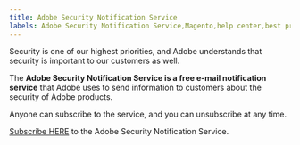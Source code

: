 ```yaml
---
title: Adobe Security Notification Service
labels: Adobe Security Notification Service,Magento,help center,best practice,on-premises,Adobe Commerce,email,information,free,cloud infrastructure,subscribe,unsubscribe,products
---
```


Security is one of our highest priorities, and Adobe understands that security is important to our customers as well.

The **Adobe Security Notification Service is a free e-mail notification service** that Adobe uses to send information to customers about the security of Adobe products.

Anyone can subscribe to the service, and you can unsubscribe at any time.

[Subscribe HERE](https://www.adobe.com/subscription/adbeSecurityNotifications.html) to the Adobe Security Notification Service.
